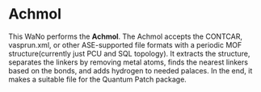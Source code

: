 # Achmol
This WaNo performs the **Achmol**. The Achmol accepts the CONTCAR, vasprun.xml, or other ASE-supported file formats with a periodic MOF structure(currently just PCU and SQL topology). It extracts the structure, separates the linkers by removing metal atoms, finds the nearest linkers based on the bonds, and adds hydrogen to needed palaces. In the end, it makes a suitable file for the Quantum Patch package.

